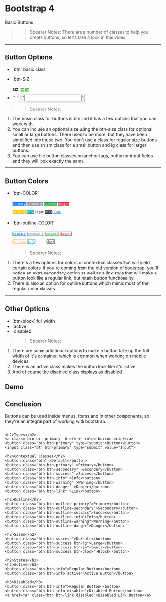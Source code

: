 <!-- .slide: data-state="title" -->
# Bootstrap 4
Basic Buttons

> > Speaker Notes:
There are a number of classes to help you create buttons, so let's take a look in this video.

---

<!-- .slide: data-state="hasicon" -->

## <i class="fa fa-hand-o-up"></i> Button Options

<ul>
	<li class="fragment">`btn` basic class</li>
	<li class="fragment"><p contenteditable>`btn-SIZ`</p>
		<small style="line-height: 220%; vertical-align: text-bottom;">		<b>SIZ:</b>
			<code style="background:#5cb85c; color:white;">sm</code>
			<code style="background:#5cb85c; color:white;">lg</code>
		</small><br>
	</li>
	<li class="fragment">`<a>` `<button>` `<input>`</li>
</ul>

> > Speaker Notes:
1. The basic class for buttons is btn and it has a few options that you can work with.
2. You can include an optional size using the btn-size class for optional small or large buttons. There used to be more, but they have been simplified into these two. You don't use a class for regular size buttons and then use an sm class for a small button and lg class for larger buttons.
3. You can use the button classes on anchor tags, button or input fields and they will look exactly the same.

---

<!-- .slide: data-state="hasicon" -->

## <i class="fa fa-hand-o-up"></i> Button Colors

<ul>
	<li><p contenteditable>`btn-COLOR`</p>
		<small style="line-height: 220%; vertical-align: text-bottom;">
			<code style="background:#007bff; color:white;">primary</code>
      <code style="background:#868e96; color:white;">secondary</code>
      <code style="background:#28a745; color:white;">success</code>
      <code style="background:#dc3545; color:white;">danger</code><br>
			<code style="background:#ffc107; color:white;">warning</code>
      <code style="background:#17a2b8; color:white;">info</code>
      <code style="background:#f8f9fa; color:black;">light</code>
      <code style="background:#343a40; color:white;">dark</code>
			<code style="background:none;"><a href="#" style="color: #0275d8; text-decoration: underline">link</a></code>
		</small>
	</li>
	<li class="fragment"><p contenteditable>`btn-outline-COLOR`</p>
		<small style="line-height: 220%; vertical-align: text-bottom;">
      <code style="background: transparent; border: 1px solid #007bff; color: #007bff;">primary</code>
      <code style="background: transparent; border: 1px solid #868e96; color: #868e96;">secondary</code>
      <code style="background: transparent; border: 1px solid #28a745; color: #28a745;">success</code>
      <code style="background: transparent; border: 1px solid #dc3545; color: #dc3545;">danger</code><br>
			<code style="background: transparent; border: 1px solid #ffc107; color: #ffc107;">warning</code>
      <code style="background: transparent; border: 1px solid #17a2b8; color: #17a2b8;">info</code>
      <code style="background: transparent; border: 1px solid #f8f9fa; color: #f8f9fa;">light</code>
      <code style="background: transparent; border: 1px solid #343a40; color: #343a40;">dark</code>
		</small>
	</li>
</ul>

> > Speaker Notes:
1. There's a few options for colors or contextual classes that will yield certain colors. If you're coming from the old version of bootstrap, you'll notice an extra secondary option as well as a link style that will make a button look like a regular link, but retain button functionality.
2. There is also an option for outline buttons which mimic most of the regular color classes.

---

<!-- .slide: data-state="hasicon" -->

## <i class="fa fa-hand-o-up"></i> Other Options

<ul>
	<li>`btn-block` full width</li>
	<li class="fragment">`active`</li>
	<li class="fragment">`disabled`</li>
</ul>

> > Speaker Notes:
1. There are some additional options to make a button take up the full width of it's container, which is common when working on mobile devices.
2. There is an active class makes the button look like it's active
3. And of course the disabled class displays as disabled

## Demo

## Conclusion
Buttons can be used inside menus, forms and in other components, so they're an integral part of working with bootstrap.

```

<h2>Types</h2>
<a class="btn btn-primary" href="#" role="button">Link</a>
<button class="btn btn-primary" type="submit">Button</button>
<input class="btn btn-primary" type="submit" value="Input">

<h2>Contextual Classes</h2>
<button class="btn" >Default</button>
<button class="btn btn-primary" >Primary</button>
<button class="btn btn-secondary" >Secondary</button>
<button class="btn btn-success" >Success</button>
<button class="btn btn-info" >Info</button>
<button class="btn btn-warning" >Warning</button>
<button class="btn btn-danger" >Danger</button>
<button class="btn btn-link" >Link</button>

<h2>Outline</h2>
<button class="btn btn-outline-primary">Primary</button>
<button class="btn btn-outline-secondary">Secondary</button>
<button class="btn btn-outline-success">Success</button>
<button class="btn btn-outline-info">Info</button>
<button class="btn btn-outline-warning">Warning</button>
<button class="btn btn-outline-danger">Danger</button>

<h2>Sizes</h2>
<button class="btn btn-success">Default</button>
<button class="btn btn-success btn-lg">Large</button>
<button class="btn btn-success btn-sm">Small</button>
<button class="btn btn-success btn-block">Block</button>

<h2>States</h2>
<h3>Active</h3>
<button class="btn btn-info">Regular Button</button>
<button class="btn btn-info active">Active Button</button>

<h3>Disabled</h3>
<button class="btn btn-info">Regular Button</button>
<button class="btn btn-info disabled">Disabled Button</button>
<a href="#" class="btn btn-link disabled">Disabled Link Button</a>


```
